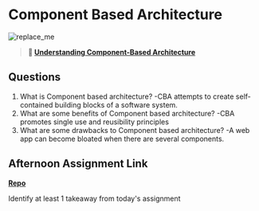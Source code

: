 # Component Based Architecture

![replace_me](https://codeworks.blob.core.windows.net/public/assets/img/illustrations/placeholder.svg)

> **📖 [Understanding Component-Based Architecture](https://codeworksacademy.com/fs-student-guide/resources/wk6/01-Component-Based-Architecture)**

## Questions

1. What is Component based architecture?
-CBA attempts to create self-contained building blocks of a software system.
2. What are some benefits of Component based architecture?
-CBA promotes single use and reusibility principles
3. What are some drawbacks to Component based architecture?
-A web app can become bloated when there are several components.
## Afternoon Assignment Link

**[Repo](https://github.com/rtuscany23/vue-playground.git)**

Identify at least 1 takeaway from today's assignment
